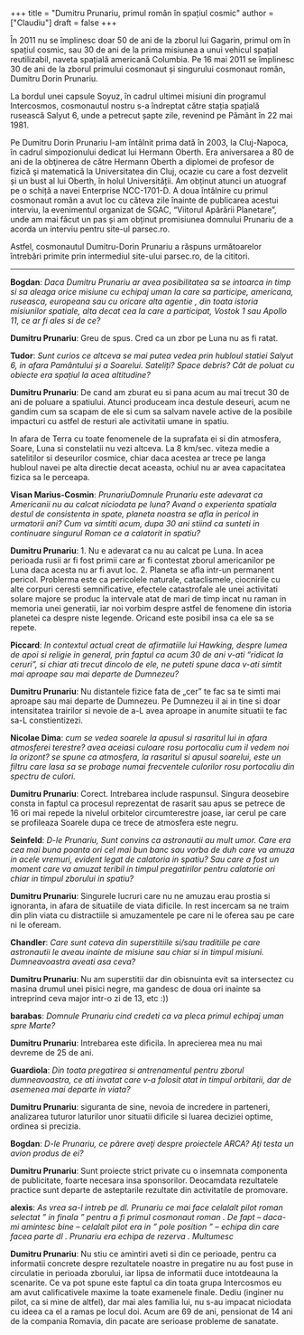 +++
title = "Dumitru Prunariu, primul român în spațiul cosmic"
author = ["Claudiu"]
draft = false
+++

În 2011 nu se împlinesc doar 50 de ani de la zborul lui Gagarin, primul om în spațiul cosmic, sau 30 de ani de la prima misiunea a unui vehicul spațial reutilizabil, naveta spațială americană Columbia. Pe 16 mai 2011 se împlinesc 30 de ani de la zborul primului cosmonaut și singurului cosmonaut român, Dumitru Dorin Prunariu.

La bordul unei capsule Soyuz, în cadrul ultimei misiuni din programul Intercosmos, cosmonautul nostru s-a îndreptat către stația spațială rusească Salyut 6, unde a petrecut șapte zile, revenind pe Pământ în 22 mai 1981.

Pe Dumitru Dorin Prunariu l-am întâlnit prima dată în 2003, la Cluj-Napoca, în cadrul simpozionului dedicat lui Hermann Oberth. Era aniversarea a 80 de ani de la obţinerea de către Hermann Oberth a diplomei de profesor de fizică şi matematică la Universitatea din Cluj, ocazie cu care a fost dezvelit și un bust al lui Oberth, în holul Universității. Am obținut atunci un atuograf pe o schiță a navei Enterprise NCC-1701-D. A doua întâlnire cu primul cosmonaut român a avut loc cu câteva zile înainte de publicarea acestui interviu, la evenimentul organizat de SGAC, “Viitorul Apărării Planetare”, unde am mai făcut un pas și am obținut promisiunea domnului Prunariu de a acorda un interviu pentru site-ul parsec.ro.

Astfel, cosmonautul Dumitru-Dorin Prunariu a răspuns următoarelor întrebări primite prin intermediul site-ului parsec.ro, de la cititori.

---

**Bogdan**: _Daca Dumitru Prunariu ar avea posibilitatea sa se intoarca in timp si sa aleaga orice misiune cu echipaj uman la care sa participe, americana, ruseasca, europeana sau cu oricare alta agentie , din toata istoria misiunilor spatiale, alta decat cea la care a participat, Vostok 1 sau Apollo 11, ce ar fi ales si de ce?_

**Dumitru Prunariu**: Greu de spus. Cred ca un zbor pe Luna nu as fi ratat.

**Tudor**: _Sunt curios ce altceva se mai putea vedea prin hubloul statiei Salyut 6, in afara Pamântului și a Soarelui. Sateliți? Space debris? Cât de poluat cu obiecte era spațiul la acea altitudine?_

**Dumitru Prunariu**: De cand am zburat eu si pana acum au mai trecut 30 de ani de poluare a spatiului. Atunci produceam inca destule deseuri, acum ne gandim cum sa scapam de ele si cum sa salvam navele active de la posibile impacturi cu astfel de resturi ale activitatii umane in spatiu.

In afara de Terra cu toate fenomenele de la suprafata ei si din atmosfera, Soare, Luna si constelatii nu vezi altceva. La 8 km/sec. viteza medie a satelitilor si deseurilor cosmice, chiar daca acestea ar trece pe langa hubloul navei pe alta directie decat aceasta,  ochiul nu ar avea capacitatea fizica sa le perceapa.

**Visan Marius-Cosmin**: _PrunariuDomnule Prunariu este adevarat ca Americanii nu au calcat niciodata pe luna? Avand o experienta spatiala destul de consistenta in spate, planeta noastra se afla in pericol in urmatorii ani? Cum va simtiti acum, dupa 30 ani stiind ca sunteti in continuare singurul Roman ce a calatorit in spatiu?_

**Dumitru Prunariu**: 1. Nu e adevarat ca nu au calcat pe Luna. In acea perioada rusii ar fi fost primii care ar fi contestat zborul americanilor pe Luna daca acesta nu ar fi avut loc. 2. Planeta se afla intr-un permanent pericol. Problerma este ca pericolele naturale, cataclismele, ciocnirile cu alte corpuri ceresti semnificative, efectele catastrofale ale unei activitati solare  majore se produc la intervale atat de mari de timp incat nu raman in memoria unei generatii, iar noi vorbim despre astfel de fenomene din istoria planetei ca despre niste legende. Oricand este posibil insa ca ele sa se repete.

**Piccard**: _In contextul actual creat de afirmatiile lui Hawking, despre lumea de apoi si religie in general, prin faptul ca acum 30 de ani v-ati “ridicat la ceruri”, si chiar ati trecut dincolo de ele, ne puteti spune daca v-ati simtit mai aproape sau mai departe de Dumnezeu?_

**Dumitru Prunariu**: Nu distantele fizice fata de „cer” te fac sa te simti mai aproape sau mai departe de Dumnezeu. Pe Dumnezeu il ai in tine si doar intensitatea trairilor si nevoie de a-L avea aproape in anumite situatii te fac sa-L constientizezi.

**Nicolae Dima**: _cum se vedea soarele la apusul si rasaritul lui in afara atmosferei terestre? avea aceiasi culoare rosu portocaliu cum il vedem noi la orizont? se spune ca atmosfera, la rasaritul si apusul soarelui, este un filtru care lasa sa se probage numai frecventele culorilor rosu portocaliu din spectru de culori._

**Dumitru Prunariu**: Corect. Intrebarea include raspunsul. Singura deosebire consta in faptul ca procesul reprezentat de rasarit sau apus se petrece de 16 ori mai repede la nivelul orbitelor circumterestre joase, iar cerul pe care se profileaza Soarele dupa ce trece de atmosfera este negru.

**Seinfeld**: _D-le Prunariu, Sunt convins ca astronautii au mult umor. Care era cea mai buna poanta ori cel mai bun banc sau vorba de duh care va amuza in acele vremuri, evident legat de calatoria in spatiu? Sau care a fost un moment care va amuzat teribil in timpul pregatirilor pentru calatorie ori chiar in timpul zborului in spatiu?_

**Dumitru Prunariu**: Singurele lucruri care nu ne amuzau erau prostia si ignoranta, in afara de situatiile de viata dificile. In rest incercam sa ne traim din plin viata cu distractiile si amuzamentele pe care ni le oferea sau pe care ni le ofeream.

**Chandler**: _Care sunt cateva din superstitiile si/sau traditiile pe care astronautii le aveau inainte de misiune sau chiar si in timpul misiuni. Dumneavoastra aveati asa ceva?_

**Dumitru Prunariu**: Nu am superstitii dar din obisnuinta evit sa intersectez cu masina drumul unei pisici negre, ma gandesc de doua ori inainte sa intreprind ceva major intr-o zi de 13,  etc :))

**barabas**: _Domnule Prunariu cind credeti ca va pleca primul echipaj uman spre Marte?_

**Dumitru Prunariu**: Intrebarea este dificila. In aprecierea mea nu mai devreme de 25 de ani.

**Guardiola**: _Din toata pregatirea si antrenamentul pentru zborul dumneavoastra, ce ati invatat care v-a folosit atat in timpul orbitarii, dar de asemenea mai departe in viata?_

**Dumitru Prunariu**: siguranta de sine, nevoia de incredere in parteneri, analizarea tuturor laturilor unor situatii dificile si luarea deciziei optime, ordinea si precizia.

**Bogdan**: _D-le Prunariu, ce părere aveţi despre proiectele ARCA? Aţi testa un avion produs de ei?_

**Dumitru Prunariu**: Sunt proiecte strict private cu o insemnata componenta de publicitate, foarte necesara insa sponsorilor. Deocamdata rezultatele practice sunt departe de asteptarile rezultate din activitatile de promovare.

**alexis**: _As vrea sa-l intreb pe dl. Prunariu ce mai face celalalt pilot roman selectat ” in finala ” pentru a fi primul cosmonaut roman . De fapt – daca-mi amintesc bine – celalalt pilot era in ” pole position ” – echipa din care facea parte dl . Prunariu era echipa de rezerva . Multumesc_

**Dumitru Prunariu**: Nu stiu ce amintiri aveti si din ce perioade, pentru ca informatii concrete despre rezultatele noastre in pregatire nu au fost  puse in circulatie in perioada zborului, iar lipsa de informatii duce intotdeauna la scenarite. Ce va pot spune este faptul ca din toata grupa Intercosmos eu am avut calificativele maxime la toate examenele finale. Dediu (inginer nu pilot, ca si mine  de altfel), dar mai ales familia lui, nu s-au impacat niciodata cu ideea ca el a ramas pe locul doi.  Acum are 69 de ani, pensionat de 14 ani de la compania Romavia, din pacate are serioase probleme de sanatate.
